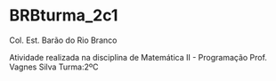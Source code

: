 # BRBturma_2c1
Col. Est. Barão do Rio Branco

Atividade realizada na disciplina de Matemática II - Programação
Prof. Vagnes Silva
Turma:2ºC

